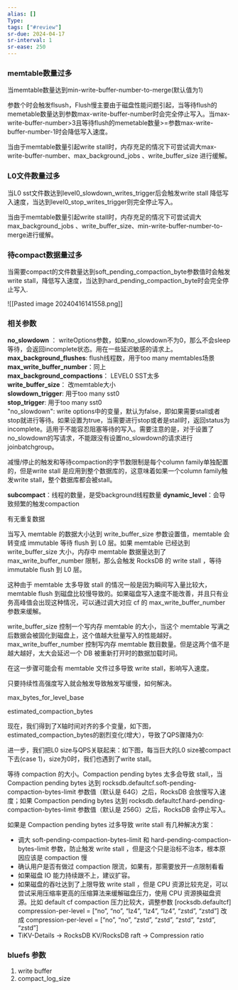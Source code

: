 ```yaml
---
alias: []
Type: 
tags: ["#review"]
sr-due: 2024-04-17
sr-interval: 1
sr-ease: 250
---
```

### memtable数量过多
当memtable数量达到min-write-buffer-number-to-merge(默认值为1)

参数个时会触发flsush，Flush慢主要由于磁盘性能问题引起，当等待flush的memetable数量达到参数max-write-buffer-number时会完全停止写入。当max-write-buffer-number>3且等待flush的memetable数量>=参数max-write-buffer-number-1时会降低写入速度。

当由于memtable数量引起write stall时，内存充足的情况下可尝试调大max-write-buffer-number、max_background_jobs 、write_buffer_size 进行缓解。
### L0文件数量过多
当L0 sst文件数达到level0_slowdown_writes_trigger后会触发write stall 降低写入速度，当达到level0_stop_writes_trigger则完全停止写入。

当由于memtable数量引起write stall时，内存充足的情况下可尝试调大max_background_jobs 、write_buffer_size、min-write-buffer-number-to-merge进行缓解。
### 待compact数据量过多
当需要compact的文件数量达到soft_pending_compaction_byte参数值时会触发write stall，降低写入速度，当达到hard_pending_compaction_byte时会完全停止写入.

![[Pasted image 20240416141558.png]]
### 相关参数

**no_slowdown** ： writeOptions参数，如果no_slowdown不为0，那么不会sleep等待，会返回incomplete状态。用在一些延迟敏感的请求上。  
**max_background_flushes**: flush线程数，用于too many memtables场景  
**max_write_buffer_number**：同上  
**max_background_compactions**： LEVEL0 SST太多  
**write_buffer_size**： 改memtable大小  
**slowdown_trigger**: 用于too many sst0  
**stop_trigger**: 用于too many sst0  
"no_slowdown": write options中的变量，默认为false，即如果需要stall或者stop就进行等待。如果设置为true，当需要进行stop或者是stall时，返回status为incomplete。适用于不能容忍阻塞等待的写入。需要注意的是，对于设置了no_slowdown的写请求，不能跟没有设置no_slowdown的请求进行joinbatchgroup。

减慢/停止的触发和等待compaction的字节数限制是每个column family单独配置的，但是write stall 是应用到整个数据库的，这意味着如果一个column family触发write stall，整个数据库都会被stall。

**subcompact**：线程的数量，是受background线程数量
**dynamic_level**：会导致频繁的触发compaction

有无重复数据

当写入 memtable 的数据大小达到 write_buffer_size 参数设置值，memtable 会转变成 immutable 等待 flush 到 L0 层。如果 memtable 已经达到 write_buffer_size 大小，内存中 memtable 数据量达到了 max_write_buffer_number 限制，那么会触发 RocksDB 的 write stall ，等待 immutable flush 到 L0 层。

这种由于 memtable 太多导致 stall 的情况一般是因为瞬间写入量比较大，memtable flush 到磁盘比较慢导致的。如果磁盘写入速度不能改善，并且只有业务高峰值会出现这种情况，可以通过调大对应 cf 的 max_write_buffer_number 参数来缓解。

write_buffer_size 控制一个写内存 memtable 的大小，当这个 memtable 写满之后数据会被固化到磁盘上，这个值越大批量写入的性能越好。max_write_buffer_number 控制写内存 memtable 数目数量。但是这两个值不是越大越好，太大会延迟一个 DB 被重新打开时的数据加载时间。

在这一步骤可能会有 memtable 文件过多导致 write stall，影响写入速度。

只要持续性高强度写入就会触发导致触发写缓慢，如何解决。

max_bytes_for_level_base

estimated_compaction_bytes

现在，我们得到了X轴时间对齐的多个变量，如下图，estimated_compaction_bytes的剧烈变化(增大），导致了QPS骤降为0:

进一步，我们把L0 size与QPS关联起来：如下图，每当巨大的L0 size被compact下去(case 1)，size为0时，我们也遇到了write stall。


等待 compaction 的大小。Compaction pending bytes 太多会导致 stall,，当 Compaction pending bytes 达到 rocksdb.defaultcf.soft-pending-compaction-bytes-limit 参数值（默认是 64G）之后，RocksDB 会放慢写入速度；如果 Compaction pending bytes 达到 rocksdb.defaultcf.hard-pending-compaction-bytes-limit 参数值（默认是 256G）之后，RocksDB 会停止写入。

如果是 Compaction pending bytes 过多导致 write stall 有几种解决方案：

- 调大 soft-pending-compaction-bytes-limit 和 hard-pending-compaction-bytes-limit 参数，防止触发 write stall ，但是这个只是治标不治本，根本原因应该是 compaction 慢
- 确认用户是否有做过 compaction 限流，如果有，那需要放开一点限制看看
- 如果磁盘 IO 能力持续跟不上，建议扩容。
- 如果磁盘的吞吐达到了上限导致 write stall ，但是 CPU 资源比较充足，可以尝试采用压缩率更高的压缩算法来缓解磁盘压力，使用 CPU 资源换磁盘资源。比如 default cf compaction 压力比较大，调整参数 [rocksdb.defaultcf] compression-per-level = [“no”, “no”, “lz4”, “lz4”, “lz4”, “zstd”, “zstd”] 改成 compression-per-level = [“no”, “no”, “zstd”, “zstd”, “zstd”, “zstd”, “zstd”]
- TiKV-Details → RocksDB KV/RocksDB raft → Compression ratio
### bluefs 参数
1. write buffer
2. compact_log_size